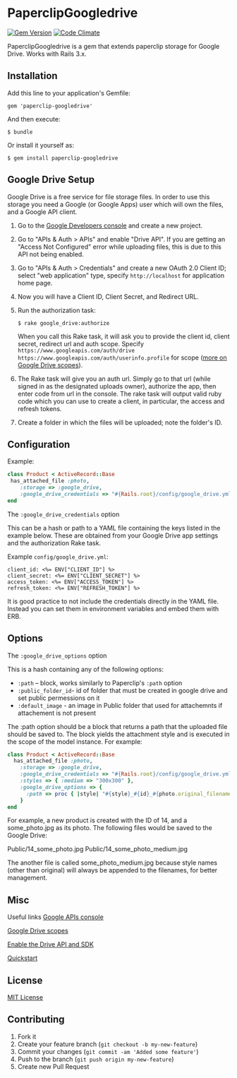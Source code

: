 # PaperclipGoogledrive 
[![Gem Version](https://badge.fury.io/rb/paperclip-googledrive.png)](http://badge.fury.io/rb/paperclip-googledrive)
[![Code Climate](https://codeclimate.com/badge.png)](https://codeclimate.com/github/evinsou/paperclip-googledrive)

PaperclipGoogledrive is a gem that extends paperclip storage for Google Drive. Works with Rails 3.x.

## Installation

Add this line to your application's Gemfile:

    gem 'paperclip-googledrive'

And then execute:

    $ bundle

Or install it yourself as:

    $ gem install paperclip-googledrive

## Google Drive Setup

Google Drive is a free service for file storage files. In order to use this storage you need a Google (or Google Apps) user which will own the files, and a Google API client.

1. Go to the [Google Developers console](https://console.developers.google.com/project) and create a new project.

2. Go to "APIs & Auth > APIs" and enable "Drive API". If you are getting an "Access Not Configured" error while uploading files, this is due to this API not being enabled.

3. Go to "APIs & Auth > Credentials" and create a new OAuth 2.0 Client ID; select "web application" type, specify `http://localhost` for application home page.

4. Now you will have a Client ID, Client Secret, and Redirect URL. 

5. Run the authorization task:
    ```
    $ rake google_drive:authorize
    ```
    When you call this Rake task, it will ask you to provide the client id, client secret, redirect url and auth scope. Specify `https://www.googleapis.com/auth/drive https://www.googleapis.com/auth/userinfo.profile` for scope ([more on Google Drive scopes](https://developers.google.com/drive/scopes)). 

6. The Rake task will give you an auth url. Simply go to that url (while signed in as the designated uploads owner), authorize the app, then enter code from url in the console. The rake task will output valid ruby code which you can use to create a client, in particular, the access and refresh tokens.

7. Create a folder in which the files will be uploaded; note the folder's ID.

## Configuration

Example:
```ruby
class Product < ActiveRecord::Base
 has_attached_file :photo,
    :storage => :google_drive,
    :google_drive_credentials => "#{Rails.root}/config/google_drive.yml"
end
```
The `:google_drive_credentials` option

This can be a hash or path to a YAML file containing the keys listed in the example below. These are obtained from your Google Drive app settings and the authorization Rake task.

Example `config/google_drive.yml`:
```erb
client_id: <%= ENV["CLIENT_ID"] %>
client_secret: <%= ENV["CLIENT_SECRET"] %>
access_token: <%= ENV["ACCESS_TOKEN"] %>
refresh_token: <%= ENV["REFRESH_TOKEN"] %>
```
It is good practice to not include the credentials directly in the YAML file. Instead you can set them in environment variables and embed them with ERB.

## Options

The `:google_drive_options` option

This is a hash containing any of the following options:
 - `:path` – block, works similarly to Paperclip's `:path` option
 - `:public_folder_id`- id of folder that must be created in google drive and set public permessions on it
 - `:default_image` - an image in Public folder that used for attachemnts if attachement is not present

The :path option should be a block that returns a path that the uploaded file should be saved to. The block yields the attachment style and is executed in the scope of the model instance. For example:
```ruby
class Product < ActiveRecord::Base
  has_attached_file :photo,
    :storage => :google_drive,
    :google_drive_credentials => "#{Rails.root}/config/google_drive.yml",
    :styles => { :medium => "300x300" },
    :google_drive_options => {
      :path => proc { |style| "#{style}_#{id}_#{photo.original_filename}" }
    }
end
```
For example, a new product is created with the ID of 14, and a some_photo.jpg as its photo. The following files would be saved to the Google Drive:

Public/14_some_photo.jpg
Public/14_some_photo_medium.jpg

The another file is called some_photo_medium.jpg because style names (other than original) will always be appended to the filenames, for better management.

## Misc

Useful links
[Google APIs console](https://code.google.com/apis/console/)

[Google Drive scopes](https://developers.google.com/drive/scopes)

[Enable the Drive API and SDK](https://developers.google.com/drive/enable-sdk)

[Quickstart](https://developers.google.com/drive/quickstart-ruby#step_1_enable_the_drive_api)

## License

[MIT License](https://github.com/evinsou/paperclip-googledrive/blob/master/LICENSE)

## Contributing

1. Fork it
2. Create your feature branch (`git checkout -b my-new-feature`)
3. Commit your changes (`git commit -am 'Added some feature'`)
4. Push to the branch (`git push origin my-new-feature`)
5. Create new Pull Request
